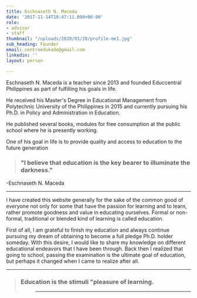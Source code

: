 ```yaml
---
title: Eschnaseth N. Maceda
date: '2017-11-14T10:47:11.000+00:00'
role:
- advisor
- staff
thumbnail: "/uploads/2020/03/28/profile-me1.jpg"
sub_heading: Founder
email: centroedukado@gmail.com
linkedin: ''
layout: person

---
```

Eschnaseth N. Maceda is a teacher since 2013 and founded Educcentral Philippines as part of fulfilling his goals in life.

He received his Master's Degree in Educational Management from Polytechnic University of the Philippines in 2015 and currently pursuing his Ph.D. in Policy and Administration in Education.

He published several books, modules for free consumption at the public school where he is presently working.

One of his goal in life is to provide quality and access to education to the future generation

> ### "I believe that education is the key bearer to illuminate the darkness."

\-Eschnaseth N. Maceda

***

I have created this website generally for the sake of the common good of everyone not only for some that have the passion for learning and to learn, rather promote goodness and value in educating ourselves. Formal or non-formal, traditional or blended kind of learning is called education.

First of all, I am grateful to finish my education and always continue pursuing my dream of obtaining to become a full pledge Ph.D. holder someday.  With this desire, I would like to share my knowledge on different educational endeavors that I have been through. Back then I realized that going to school, passing the examination is the ultimate goal of education, but perhaps it changed when I came to realize after all.  

***

> ### Education is the stimuli "pleasure of learning.
>
> > ***